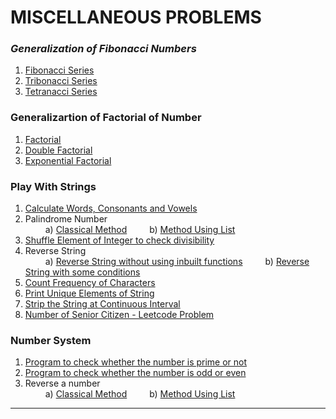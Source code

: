 # MISCELLANEOUS PROBLEMS

### $Generalization$ $of$ $Fibonacci$ $Numbers$
1. [Fibonacci Series](/MISCELLANEOUS%20PROBLEMS/Fibonacci%20Series/fibonacci_Series.py)
2. [Tribonacci Series](/MISCELLANEOUS%20PROBLEMS/Tribonacci%20Series)
3. [Tetranacci Series](/MISCELLANEOUS%20PROBLEMS/Tetranacci%20Series/tetranacci_series.py)

### Generalizartion of Factorial of Number
1. [Factorial](/MISCELLANEOUS%20PROBLEMS/Factorial/factorial.py)
2. [Double Factorial](/MISCELLANEOUS%20PROBLEMS/Double%20Factorial)
3. [Exponential Factorial](/MISCELLANEOUS%20PROBLEMS/Exponential%20Factorial)

### Play With Strings
1. [Calculate Words, Consonants and Vowels](/MISCELLANEOUS%20PROBLEMS/Play%20With%20Strings/cons_vowel_words.py)
2. Palindrome Number <br>
&emsp;&emsp; a) [Classical Method](/MISCELLANEOUS%20PROBLEMS/Play%20With%20Strings/palindrome_number_1.py)
&emsp;&emsp; b) [Method Using List](/MISCELLANEOUS%20PROBLEMS/Play%20With%20Strings/palindrome_number_2.py)
3. [Shuffle Element of Integer to check divisibility](/MISCELLANEOUS%20PROBLEMS/Play%20With%20Strings/shuffle_element_divisibility.py)
4. Reverse String <br>
&emsp;&emsp; a) [Reverse String without using inbuilt functions](/MISCELLANEOUS%20PROBLEMS/Play%20With%20Strings/reverse_string_1.py)
&emsp;&emsp; b) [Reverse String with some conditions](/MISCELLANEOUS%20PROBLEMS/Play%20With%20Strings/reverse_string_2.py)
5. [Count Frequency of Characters](/MISCELLANEOUS%20PROBLEMS/Play%20With%20Strings/count_frequency_characters.py)
6. [Print Unique Elements of String](/MISCELLANEOUS%20PROBLEMS/Play%20With%20Strings/print_unique_elements.py)
7. [Strip the String at Continuous Interval](/MISCELLANEOUS%20PROBLEMS/Play%20With%20Strings/interval_strip_string.py)
8. [Number of Senior Citizen - Leetcode Problem]()


### Number System
1. [Program to check whether the number is prime or not](/MISCELLANEOUS%20PROBLEMS/Number%20System/check_prime.py)
2. [Program to check whether the number is odd or even](/MISCELLANEOUS%20PROBLEMS/Number%20System/checkOddEven.py)
3. Reverse a number <br>
&emsp;&emsp; a) [Classical Method](/MISCELLANEOUS%20PROBLEMS/Number%20System/reverse_number_1.py)
&emsp;&emsp; b) [Method Using List]()

---
